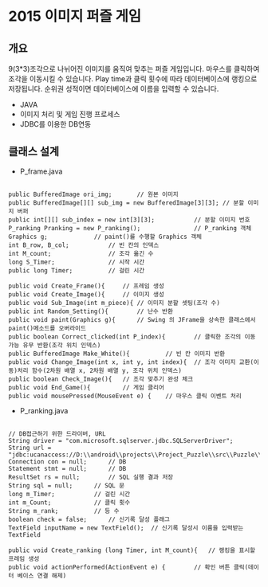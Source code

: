 # 2015 이미지 퍼즐 게임

개요
-------------
9(3*3)조각으로 나뉘어진 이미지를 움직여 맞추는 퍼즐 게임입니다.
마우스를 클릭하여 조각을 이동시킬 수 있습니다.
Play time과 클릭 횟수에 따라 데이터베이스에 랭킹으로 저장됩니다.
순위권 성적이면 데이터베이스에 이름을 입력할 수 있습니다.

+ JAVA
+ 이미지 처리 및 게임 진행 프로세스
+ JDBC를 이용한 DB연동 

클래스 설계
-------------
+ P_frame.java
<pre><code>
public BufferedImage ori_img;		// 원본 이미지
public BufferedImage[][] sub_img = new BufferedImage[3][3];	// 분할 이미지 버퍼
public int[][] sub_index = new int[3][3];			// 분할 이미지 번호
P_ranking Pranking = new P_ranking();				// P_ranking 객체
Graphics g;				// paint()를 수행할 Graphics 객체	
int B_row, B_col;			// 빈 칸의 인덱스 
int M_count;				// 조각 옮긴 수
long S_Timer;				// 시작 시간
public long Timer;			// 걸린 시간

public void Create_Frame(){		// 프레임 생성
public void Create_Image(){		// 이미지 생성
public void Sub_Image(int m_piece){	// 이미지 분할 셋팅(조각 수)
public int Random_Setting(){		// 난수 반환
public void paint(Graphics g){		// Swing 의 JFrame을 상속한 클래스에서 paint()메소드를 오버라이드
public boolean Correct_clicked(int P_index){		// 클릭한 조각의 이동 가능 유무 반환(조각 위치 인덱스)
public BufferedImage Make_White(){			// 빈 칸 이미지 반환
public void Change_Image(int x, int y, int index){	// 조각 이미지 교환(이동)처리 함수(2차원 배열 x, 2차원 배열 y, 조각 위치 인덱스)
public boolean Check_Image(){	// 조각 맞추기 완성 체크
public void End_Game(){			// 게임 클리어
public void mousePressed(MouseEvent e) {	// 마우스 클릭 이벤트 처리
</code></pre>

+ P_ranking.java
<pre><code>
// DB접근하기 위한 드라이버, URL
String driver = "com.microsoft.sqlserver.jdbc.SQLServerDriver";
String url = "jdbc:ucanaccess://D:\\android\\projects\\Project_Puzzle\\src\\Puzzle\\RankingDB.accdb";
Connection con = null;		// DB
Statement stmt = null;		// DB
ResultSet rs = null;		// SQL 실행 결과 저장
String sql = null;		// SQL 문
long m_Timer;			// 걸린 시간
int m_Count;			// 클릭 횟수
String m_rank;			// 등 수 
boolean check = false;		// 신기록 달성 플래그
TextField inputName = new TextField();	// 신기록 달성시 이름을 입력받는 TextField

public void Create_ranking (long Timer, int M_count){	// 랭킹을 표시할 프레임 생성
public void actionPerformed(ActionEvent e) {		// 확인 버튼 클릭(데이터 베이스 연결 해제)
</code></pre>
